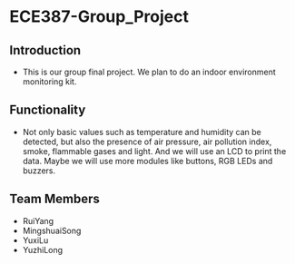 # ECE387-Group_Project
## Introduction
* This is our group final project. We plan to do an indoor environment monitoring kit. 
## Functionality 
* Not only basic values such as temperature and humidity can be detected, but also the presence of air pressure, air pollution index, smoke, flammable gases and light. And we will use an LCD to print the data. Maybe we will use more modules like buttons, RGB LEDs and buzzers.

## Team Members
* RuiYang
* MingshuaiSong
* YuxiLu
* YuzhiLong
